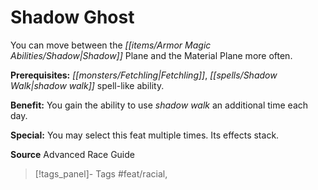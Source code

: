 ﻿---
cssclass: [feats]

---
# Shadow Ghost

You can move between the _[[items/Armor Magic Abilities/Shadow|Shadow]]_ Plane and the Material Plane more often.

**Prerequisites:** _[[monsters/Fetchling|Fetchling]]_, _[[spells/Shadow Walk|shadow walk]]_ spell-like ability.

**Benefit:** You gain the ability to use _shadow walk_ an additional time each day.

**Special:** You may select this feat multiple times. Its effects stack.

**Source** Advanced Race Guide
>[!tags_panel]- Tags
> #feat/racial, 